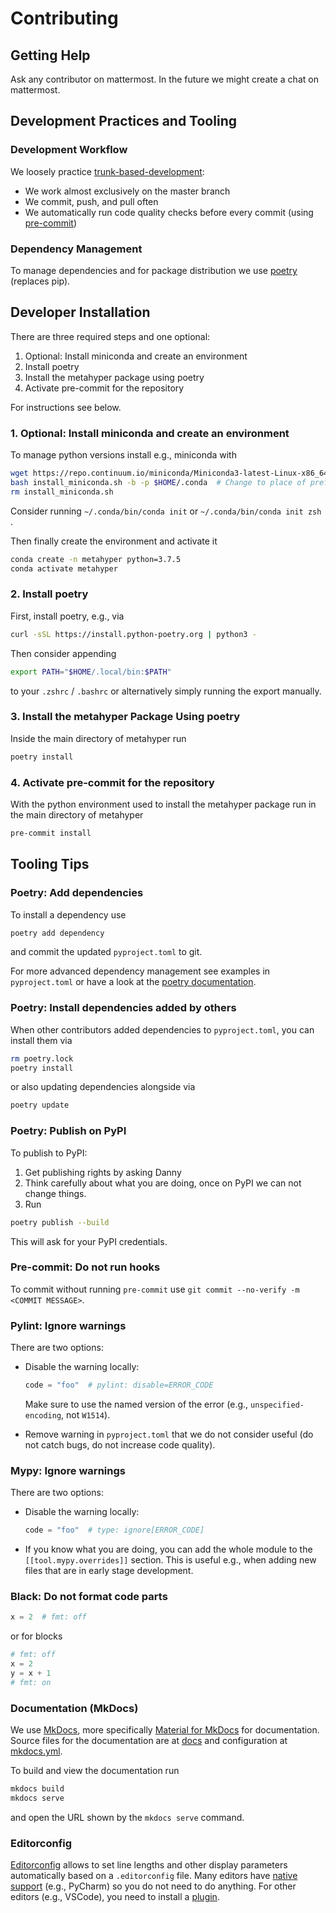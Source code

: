 # Contributing

## Getting Help

Ask any contributor on mattermost. In the future we might create a chat on mattermost.

## Development Practices and Tooling

### Development Workflow

We loosely practice [trunk-based-development](https://trunkbaseddevelopment.com/):

- We work almost exclusively on the master branch
- We commit, push, and pull often
- We automatically run code quality checks before every commit (using [pre-commit](https://pre-commit.com/))

### Dependency Management

To manage dependencies and for package distribution we use [poetry](https://python-poetry.org/docs/) (replaces pip).

## Developer Installation

There are three required steps and one optional:

1. Optional: Install miniconda and create an environment
1. Install poetry
1. Install the metahyper package using poetry
1. Activate pre-commit for the repository

For instructions see below.

### 1. Optional: Install miniconda and create an environment

To manage python versions install e.g., miniconda with

```bash
wget https://repo.continuum.io/miniconda/Miniconda3-latest-Linux-x86_64.sh -O install_miniconda.sh
bash install_miniconda.sh -b -p $HOME/.conda  # Change to place of preference
rm install_miniconda.sh
```

Consider running `~/.conda/bin/conda init` or `~/.conda/bin/conda init zsh` .

Then finally create the environment and activate it

```bash
conda create -n metahyper python=3.7.5
conda activate metahyper
```

### 2. Install poetry

First, install poetry, e.g., via

```bash
curl -sSL https://install.python-poetry.org | python3 -
```

Then consider appending

```bash
export PATH="$HOME/.local/bin:$PATH"
```

to your `.zshrc` / `.bashrc` or alternatively simply running the export manually.

### 3. Install the metahyper Package Using poetry

Inside the main directory of metahyper run

```bash
poetry install
```

### 4. Activate pre-commit for the repository

With the python environment used to install the metahyper package run in the main directory of metahyper

```bash
pre-commit install
```

## Tooling Tips

### Poetry: Add dependencies

To install a dependency use

```bash
poetry add dependency
```

and commit the updated `pyproject.toml` to git.

For more advanced dependency management see examples in `pyproject.toml` or have a look at the [poetry documentation](https://python-poetry.org/).

### Poetry: Install dependencies added by others

When other contributors added dependencies to `pyproject.toml`, you can install them via

```bash
rm poetry.lock
poetry install
```

or also updating dependencies alongside via

```bash
poetry update
```

### Poetry: Publish on PyPI

To publish to PyPI:

1. Get publishing rights by asking Danny
1. Think carefully about what you are doing, once on PyPI we can not change things.
1. Run

```bash
poetry publish --build
```

This will ask for your PyPI credentials.

### Pre-commit: Do not run hooks

To commit without running `pre-commit` use `git commit --no-verify -m <COMMIT MESSAGE>`.

### Pylint: Ignore warnings

There are two options:

- Disable the warning locally:

  ```python
  code = "foo"  # pylint: disable=ERROR_CODE
  ```

  Make sure to use the named version of the error (e.g., `unspecified-encoding`, not `W1514`).

- Remove warning in `pyproject.toml` that we do not consider useful (do not catch bugs, do not increase code quality).

### Mypy: Ignore warnings

There are two options:

- Disable the warning locally:

  ```python
  code = "foo"  # type: ignore[ERROR_CODE]
  ```

- If you know what you are doing, you can add the whole module to the `[[tool.mypy.overrides]]` section.
  This is useful e.g., when adding new files that are in early stage development.

### Black: Do not format code parts

```python
x = 2  # fmt: off
```

or for blocks

```python
# fmt: off
x = 2
y = x + 1
# fmt: on
```

### Documentation (MkDocs)

We use [MkDocs](https://www.mkdocs.org/getting-started/), more specifically [Material for MkDocs](https://squidfunk.github.io/mkdocs-material/) for documentation.
Source files for the documentation are at [docs](docs) and configuration at  [mkdocs.yml](../mkdocs.yml).

To build and view the documentation run

```bash
mkdocs build
mkdocs serve
```

and open the URL shown by the `mkdocs serve` command.

### Editorconfig

[Editorconfig](https://editorconfig.org/) allows to set line lengths and other display parameters automatically based on a `.editorconfig` file.
Many editors have [native support](https://editorconfig.org/#pre-installed) (e.g., PyCharm) so you do not need to do anything.
For other editors (e.g., VSCode), you need to install a [plugin](https://editorconfig.org/#download).
